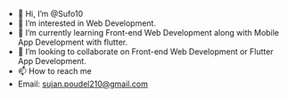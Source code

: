 - 👋 Hi, I’m @Sufo10
- 👀 I’m interested in Web Development.
- 🌱 I’m currently learning Front-end Web Development along with Mobile App Development with flutter.
- 💞️ I’m looking to collaborate on Front-end Web Development or Flutter App Development.
- 📫 How to reach me 
- Email: sujan.poudel210@gmail.com

<!---
Sufo10/Sufo10 is a ✨ special ✨ repository because its `README.md` (this file) appears on your GitHub profile.
You can click the Preview link to take a look at your changes.
--->
